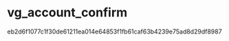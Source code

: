 vg_account_confirm
==================
eb2d6f1077c1f30de61211ea014e64853f1fb61caf63b4239e75ad8d29df8987
